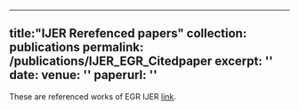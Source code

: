 
---
title:"IJER Rerefenced papers"
collection: publications
permalink: /publications/IJER_EGR_Citedpaper
excerpt: ''
date: 
venue: ''
paperurl: ''
---

These are referenced works of EGR IJER 
[link](https://sumanthme03.github.io/files/IJER_Application_of_Low.pdf).




